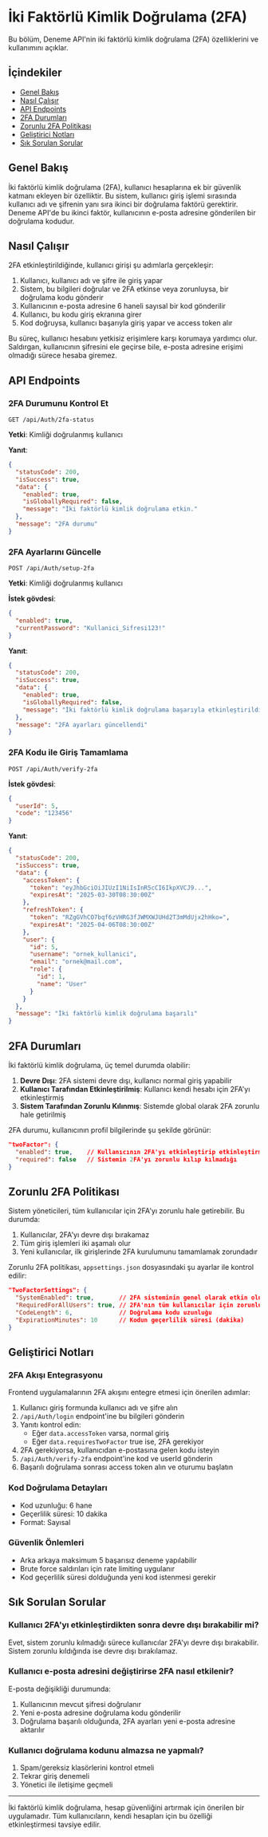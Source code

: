 # İki Faktörlü Kimlik Doğrulama (2FA)

Bu bölüm, Deneme API'nin iki faktörlü kimlik doğrulama (2FA) özelliklerini ve kullanımını açıklar.

## İçindekiler

- [Genel Bakış](#genel-bakış)
- [Nasıl Çalışır](#nasıl-çalışır)
- [API Endpoints](#api-endpoints)
- [2FA Durumları](#2fa-durumları)
- [Zorunlu 2FA Politikası](#zorunlu-2fa-politikası)
- [Geliştirici Notları](#geliştirici-notları)
- [Sık Sorulan Sorular](#sık-sorulan-sorular)

## Genel Bakış

İki faktörlü kimlik doğrulama (2FA), kullanıcı hesaplarına ek bir güvenlik katmanı ekleyen bir özelliktir. Bu sistem, kullanıcı giriş işlemi sırasında kullanıcı adı ve şifrenin yanı sıra ikinci bir doğrulama faktörü gerektirir. Deneme API'de bu ikinci faktör, kullanıcının e-posta adresine gönderilen bir doğrulama kodudur.

## Nasıl Çalışır

2FA etkinleştirildiğinde, kullanıcı girişi şu adımlarla gerçekleşir:

1. Kullanıcı, kullanıcı adı ve şifre ile giriş yapar
2. Sistem, bu bilgileri doğrular ve 2FA etkinse veya zorunluysa, bir doğrulama kodu gönderir
3. Kullanıcının e-posta adresine 6 haneli sayısal bir kod gönderilir
4. Kullanıcı, bu kodu giriş ekranına girer
5. Kod doğruysa, kullanıcı başarıyla giriş yapar ve access token alır

Bu süreç, kullanıcı hesabını yetkisiz erişimlere karşı korumaya yardımcı olur. Saldırgan, kullanıcının şifresini ele geçirse bile, e-posta adresine erişimi olmadığı sürece hesaba giremez.

## API Endpoints

### 2FA Durumunu Kontrol Et

```
GET /api/Auth/2fa-status
```

**Yetki**: Kimliği doğrulanmış kullanıcı

**Yanıt**:
```json
{
  "statusCode": 200,
  "isSuccess": true,
  "data": {
    "enabled": true,
    "isGloballyRequired": false,
    "message": "İki faktörlü kimlik doğrulama etkin."
  },
  "message": "2FA durumu"
}
```

### 2FA Ayarlarını Güncelle

```
POST /api/Auth/setup-2fa
```

**Yetki**: Kimliği doğrulanmış kullanıcı

**İstek gövdesi**:
```json
{
  "enabled": true,
  "currentPassword": "Kullanici_Sifresi123!"
}
```

**Yanıt**:
```json
{
  "statusCode": 200,
  "isSuccess": true,
  "data": {
    "enabled": true,
    "isGloballyRequired": false,
    "message": "İki faktörlü kimlik doğrulama başarıyla etkinleştirildi."
  },
  "message": "2FA ayarları güncellendi"
}
```

### 2FA Kodu ile Giriş Tamamlama

```
POST /api/Auth/verify-2fa
```

**İstek gövdesi**:
```json
{
  "userId": 5,
  "code": "123456"
}
```

**Yanıt**:
```json
{
  "statusCode": 200,
  "isSuccess": true,
  "data": {
    "accessToken": {
      "token": "eyJhbGciOiJIUzI1NiIsInR5cCI6IkpXVCJ9...",
      "expiresAt": "2025-03-30T08:30:00Z"
    },
    "refreshToken": {
      "token": "RZgGVhCO7bqf6zVHRG3fJWMXWJUHd2T3mMdUjx2hHko=",
      "expiresAt": "2025-04-06T08:30:00Z"
    },
    "user": {
      "id": 5,
      "username": "ornek_kullanici",
      "email": "ornek@mail.com",
      "role": {
        "id": 1,
        "name": "User"
      }
    }
  },
  "message": "İki faktörlü kimlik doğrulama başarılı"
}
```

## 2FA Durumları

İki faktörlü kimlik doğrulama, üç temel durumda olabilir:

1. **Devre Dışı**: 2FA sistemi devre dışı, kullanıcı normal giriş yapabilir
2. **Kullanıcı Tarafından Etkinleştirilmiş**: Kullanıcı kendi hesabı için 2FA'yı etkinleştirmiş
3. **Sistem Tarafından Zorunlu Kılınmış**: Sistemde global olarak 2FA zorunlu hale getirilmiş

2FA durumu, kullanıcının profil bilgilerinde şu şekilde görünür:

```json
"twoFactor": {
  "enabled": true,    // Kullanıcının 2FA'yı etkinleştirip etkinleştirmediği
  "required": false   // Sistemin 2FA'yı zorunlu kılıp kılmadığı
}
```

## Zorunlu 2FA Politikası

Sistem yöneticileri, tüm kullanıcılar için 2FA'yı zorunlu hale getirebilir. Bu durumda:

1. Kullanıcılar, 2FA'yı devre dışı bırakamaz
2. Tüm giriş işlemleri iki aşamalı olur
3. Yeni kullanıcılar, ilk girişlerinde 2FA kurulumunu tamamlamak zorundadır

Zorunlu 2FA politikası, `appsettings.json` dosyasındaki şu ayarlar ile kontrol edilir:

```json
"TwoFactorSettings": {
  "SystemEnabled": true,       // 2FA sisteminin genel olarak etkin olup olmadığı
  "RequiredForAllUsers": true, // 2FA'nın tüm kullanıcılar için zorunlu olup olmadığı
  "CodeLength": 6,             // Doğrulama kodu uzunluğu
  "ExpirationMinutes": 10      // Kodun geçerlilik süresi (dakika)
}
```

## Geliştirici Notları

### 2FA Akışı Entegrasyonu

Frontend uygulamalarının 2FA akışını entegre etmesi için önerilen adımlar:

1. Kullanıcı giriş formunda kullanıcı adı ve şifre alın
2. `/api/Auth/login` endpoint'ine bu bilgileri gönderin
3. Yanıtı kontrol edin:
   - Eğer `data.accessToken` varsa, normal giriş
   - Eğer `data.requiresTwoFactor` true ise, 2FA gerekiyor
4. 2FA gerekiyorsa, kullanıcıdan e-postasına gelen kodu isteyin
5. `/api/Auth/verify-2fa` endpoint'ine kod ve userId gönderin
6. Başarılı doğrulama sonrası access token alın ve oturumu başlatın

### Kod Doğrulama Detayları

- Kod uzunluğu: 6 hane
- Geçerlilik süresi: 10 dakika
- Format: Sayısal

### Güvenlik Önlemleri

- Arka arkaya maksimum 5 başarısız deneme yapılabilir
- Brute force saldırıları için rate limiting uygulanır
- Kod geçerlilik süresi dolduğunda yeni kod istenmesi gerekir

## Sık Sorulan Sorular

### Kullanıcı 2FA'yı etkinleştirdikten sonra devre dışı bırakabilir mi?

Evet, sistem zorunlu kılmadığı sürece kullanıcılar 2FA'yı devre dışı bırakabilir. Sistem zorunlu kıldığında ise devre dışı bırakılamaz.

### Kullanıcı e-posta adresini değiştirirse 2FA nasıl etkilenir?

E-posta değişikliği durumunda:
1. Kullanıcının mevcut şifresi doğrulanır
2. Yeni e-posta adresine doğrulama kodu gönderilir
3. Doğrulama başarılı olduğunda, 2FA ayarları yeni e-posta adresine aktarılır

### Kullanıcı doğrulama kodunu almazsa ne yapmalı?

1. Spam/gereksiz klasörlerini kontrol etmeli
2. Tekrar giriş denemeli
3. Yönetici ile iletişime geçmeli

---

İki faktörlü kimlik doğrulama, hesap güvenliğini artırmak için önerilen bir uygulamadır. Tüm kullanıcıların, kendi hesapları için bu özelliği etkinleştirmesi tavsiye edilir. 